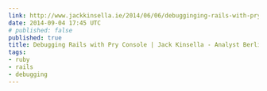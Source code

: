 ```yaml
---
link: http://www.jackkinsella.ie/2014/06/06/debugginging-rails-with-pry-console.html
date: 2014-09-04 17:45 UTC
# published: false
published: true
title: Debugging Rails with Pry Console | Jack Kinsella - Analyst Berlin
tags:
- ruby
- rails
- debugging
---
```



